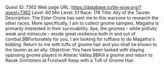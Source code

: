 Quest ID: 7362
Web page URL: https://database.turtle-wow.org/?quest=7362
Level: 60
Min Level: 51
Race: 178
Title: Ally of the Tauren
Description: The Elder Crone has sent me to this warzone to research the other races. More specifically, I am to collect gnome samples. Magatha is primarily interested in their survivability. Aye, the gnomes - while pitifully weak and miniscule - exude great resilience both in and out of combat.$B$BFortunately for you, I am looking for ruffians to do Magatha's bidding. Return to me with tufts of gnome hair and you shall be known to the tauren as an ally.
Objective: You have been tasked with slaying opposing gnome players in Alterac Valley.$B$BKill a gnome and return to Ravak Grimtotem at Frostwolf Keep with a Tuft of Gnome Hair.
